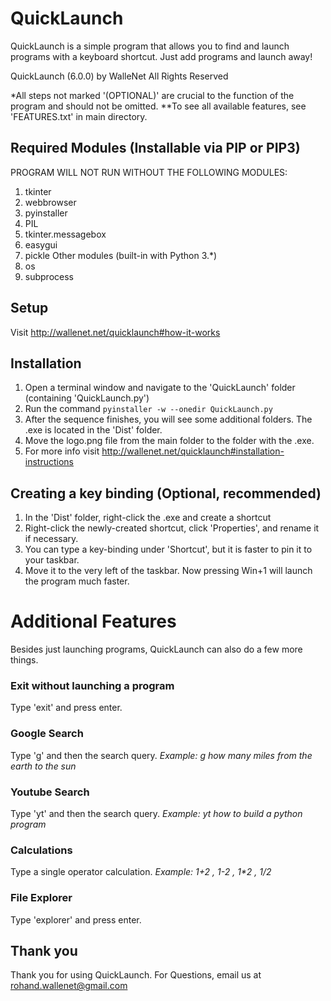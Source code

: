 # QuickLaunch
QuickLaunch is a simple program that allows you to find and launch programs with a keyboard shortcut. Just add programs and launch away!

QuickLaunch (6.0.0) by WalleNet
All Rights Reserved

*All steps not marked '(OPTIONAL)' are crucial to the function of the program and should not be omitted.
**To see all available features, see 'FEATURES.txt' in main directory.

## Required Modules (Installable via PIP or PIP3)
PROGRAM WILL NOT RUN WITHOUT THE FOLLOWING MODULES:
1. tkinter
2. webbrowser
3. pyinstaller
4. PIL
5. tkinter.messagebox
6. easygui
7. pickle
Other modules (built-in with Python 3.*)
1. os
2. subprocess

## Setup
Visit http://wallenet.net/quicklaunch#how-it-works

## Installation
1. Open a terminal window and navigate to the 'QuickLaunch' folder (containing 'QuickLaunch.py')
2. Run the command `pyinstaller -w --onedir QuickLaunch.py`
3. After the sequence finishes, you will see some additional folders. The .exe is located in the 'Dist' folder.
4. Move the logo.png file from the main folder to the folder with the .exe.
5. For more info visit http://wallenet.net/quicklaunch#installation-instructions

## Creating a key binding (Optional, recommended)
1. In the 'Dist' folder, right-click the .exe and create a shortcut
2. Right-click the newly-created shortcut, click 'Properties', and rename it if necessary.
3. You can type a key-binding under 'Shortcut', but it is faster to pin it to your taskbar.
4. Move it to the very left of the taskbar. Now pressing Win+1 will launch the program much faster.

# Additional Features
Besides just launching programs, QuickLaunch can also do a few more things.

### Exit without launching a program
Type 'exit' and press enter.

### Google Search
Type 'g' and then the search query. _Example: g how many miles from the earth to the sun_

### Youtube Search
Type 'yt' and then the search query. _Example: yt how to build a python program_

### Calculations
Type a single operator calculation. _Example: 1+2 , 1-2 , 1\*2 , 1/2_

### File Explorer
Type 'explorer' and press enter.


## Thank you
Thank you for using QuickLaunch.
For Questions, email us at rohand.wallenet@gmail.com
